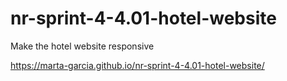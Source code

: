 # nr-sprint-4-4.01-hotel-website

Make the hotel website responsive

https://marta-garcia.github.io/nr-sprint-4-4.01-hotel-website/
